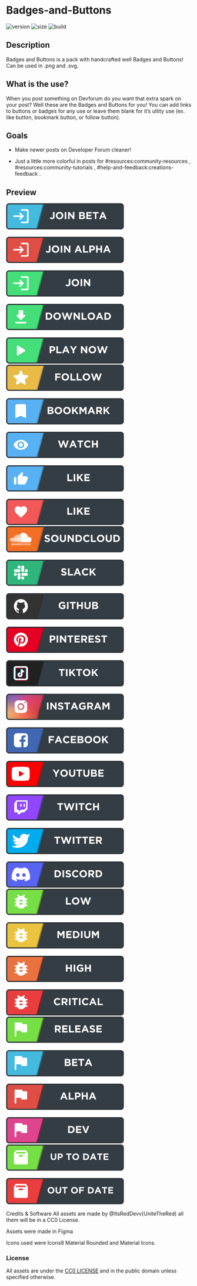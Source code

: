# Badges-and-Buttons
![version](https://img.shields.io/badge/version-v1.4.2-blue?style=flat-square)
![size](https://img.shields.io/github/repo-size/ARedDevv/Badges-and-Buttons?style=flat-square)
![build](https://img.shields.io/badge/build-passing-brightgreen?style=flat-square)

## Description
Badges and Buttons is a pack with handcrafted well Badges and Buttons! Can be used in .png and .svg.

## What is the use?
When you post something on Devforum do you want that extra spark on your post? Well these are the Badges and Buttons for you! You can add links to buttons or badges for any use or leave them blank for it’s ultity use (ex. like button, bookmark button, or follow button).

## Goals

* Make newer posts on Developer Forum cleaner!

* Just a little more colorful in posts for #resources:community-resources , #resources:community-tutorials , #help-and-feedback:creations-feedback .

## Preview

![access-preview](https://raw.githubusercontent.com/ARedDevv/Badges-and-Buttons/main/Preview/ACCESS%20Buttons.png)
![media-preview](https://github.com/ARedDevv/Badges-and-Buttons/blob/main/Preview/MEDIA%20Buttons.png?raw=true)
![social-preview](https://github.com/ARedDevv/Badges-and-Buttons/blob/main/Preview/SOCIAL%20Buttons.png?raw=true)
![bugs-preview](https://raw.githubusercontent.com/ARedDevv/Badges-and-Buttons/main/Preview/BUGS%20Badges.png)
![version-preview](https://github.com/ARedDevv/Badges-and-Buttons/blob/main/Preview/VERISON%20Badges.png?raw=true)
![dep-preview](https://raw.githubusercontent.com/ARedDevv/Badges-and-Buttons/main/Preview/DEPENDENCIES%20Badges.png)


Credits & Software
All assets are made by @ItsRedDevv(UniteTheRed) all them will be in a CC0 License.

Assets were made in Figma

Icons used were Icons8 Material Rounded and Material Icons.

### License
All assets are under the [CC0 LICENSE](https://github.com/UniteTheRed/Badges-and-Buttons/blob/main/LICENSE) and in the public domain unless specified otherwise.
